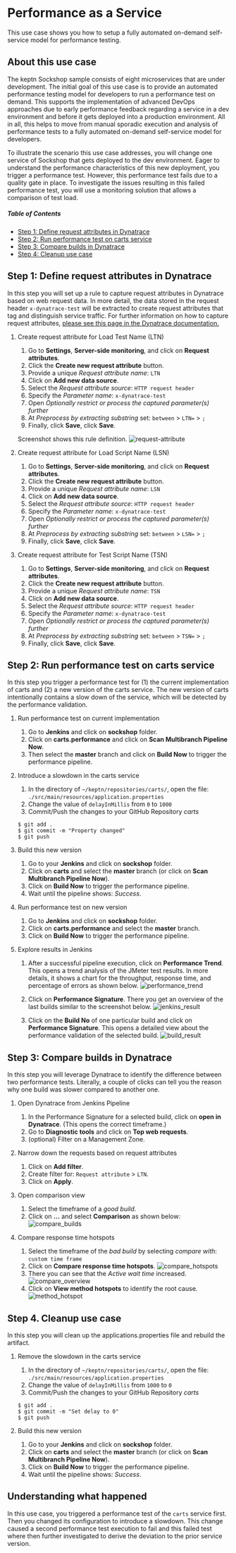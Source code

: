 # Performance as a Service

This use case shows you how to setup a fully automated on-demand self-service model for performance testing.

## About this use case

The keptn Sockshop sample consists of eight microservices that are under development. The initial goal of this use case is to provide an automated performance testing model for developers to run a performance test on demand. This supports the implementation of advanced DevOps approaches due to early performance feedback regarding a service in a dev environment and before it gets deployed into a production environment. All in all, this helps to move from manual sporadic execution and analysis of performance tests to a fully automated on-demand self-service model for developers.

To illustrate the scenario this use case addresses, you will change one service of Sockshop that gets deployed to the dev environment. Eager to understand the performance characteristics of this new deployment, you trigger a performance test. However, this performance test fails due to a quality gate in place. To investigate the issues resulting in this failed performance test, you will use a monitoring solution that allows a comparison of test load.

##### Table of Contents
 * [Step 1: Define request attributes in Dynatrace](#step-one)
 * [Step 2: Run performance test on carts service](#step-two)
 * [Step 3: Compare builds in Dynatrace](#step-three)
 * [Step 4: Cleanup use case](#step-four)

## Step 1: Define request attributes in Dynatrace <a id="step-one"></a>

In this step you will set up a rule to capture request attributes in Dynatrace based on web request data. In more detail, the data stored in the request header `x-dynatrace-test` will be extracted to create request attributes that tag and distinguish service traffic. For further information on how to capture request attributes, [please see this page in the Dynatrace documentation.](https://www.dynatrace.com/support/help/monitor/transactions-and-services/request-attributes/how-do-i-capture-request-attributes-based-on-web-request-data/)

1. Create request attribute for Load Test Name (LTN)
    1. Go to **Settings**, **Server-side monitoring**, and click on **Request attributes**.
    1. Click the **Create new request attribute** button.
    1. Provide a unique *Request attribute name*: `LTN`
    1. Click on **Add new data source**.
    1. Select the *Request attribute source*: `HTTP request header`
    1. Specify the *Parameter name*: `x-dynatrace-test`
    1. Open *Optionally restrict or process the captured parameter(s) further*
    1. At *Preprocess by extracting substring* set: `between` > `LTN=` > `;`
    1. Finally, click **Save**, click **Save**.

    Screenshot shows this rule definition.
    ![request-attribute](./assets/request_attribute.png)

2. Create request attribute for Load Script Name (LSN)
    1. Go to **Settings**, **Server-side monitoring**, and click on **Request attributes**.
    1. Click the **Create new request attribute** button.
    1. Provide a unique *Request attribute name*: `LSN`
    1. Click on **Add new data source**.
    1. Select the *Request attribute source*: `HTTP request header`
    1. Specify the *Parameter name*: `x-dynatrace-test`
    1. Open *Optionally restrict or process the captured parameter(s) further*
    1. At *Preprocess by extracting substring* set: `between` > `LSN=` > `;`
    1. Finally, click **Save**, click **Save**.

3.  Create request attribute for Test Script Name (TSN)
    1. Go to **Settings**, **Server-side monitoring**, and click on **Request attributes**.
    1. Click the **Create new request attribute** button.
    1. Provide a unique *Request attribute name*: `TSN`
    1. Click on **Add new data source**.
    1. Select the *Request attribute source*: `HTTP request header`
    1. Specify the *Parameter name*: `x-dynatrace-test`
    1. Open *Optionally restrict or process the captured parameter(s) further*
    1. At *Preprocess by extracting substring* set: `between` > `TSN=` > `;`
    1. Finally, click **Save**, click **Save**.

## Step 2: Run performance test on carts service <a id="step-two"></a>

In this step you trigger a performance test for (1) the current implementation of carts and (2) a new version of the carts service. The new version of carts intentionally contains a slow down of the service, which will be detected by the performance validation.

1. Run performance test on current implementation
    1. Go to  **Jenkins** and click on **sockshop** folder.
    1. Click on **carts.performance** and click on **Scan Multibranch Pipeline Now**.
    1. Then select the **master** branch and click on **Build Now** to trigger the performance pipeline.

1. Introduce a slowdown in the carts service
    1. In the directory of `~/keptn/repositories/carts/`, open the file: `./src/main/resources/application.properties`
    1. Change the value of `delayInMillis` from `0` to `1000`
    1. Commit/Push the changes to your GitHub Repository *carts*

    ```console
    $ git add .
    $ git commit -m "Property changed"
    $ git push
    ```

1. Build this new version
    1. Go to your **Jenkins** and click on **sockshop** folder.
    1. Click on **carts** and select the **master** branch (or click on **Scan Multibranch Pipeline Now**).
    1. Click on **Build Now** to trigger the performance pipeline.
    1. Wait until the pipeline shows: *Success*.

1. Run performance test on new version
    1. Go to **Jenkins** and click on **sockshop** folder.
    1. Click on **carts.performance** and select the **master** branch.  
    1. Click on **Build Now** to trigger the performance pipeline.

1. Explore results in Jenkins
    1. After a successful pipeline execution, click on **Performance Trend**. 
    This opens a trend analysis of the JMeter test results. In more details, it shows a chart for the throughput, response time, and percentage of errors as shown below.
    ![performance_trend](./assets/performance_trend.png)

    2. Click on **Performance Signature**.
    There you get an overview of the last builds similar to the screenshot below. 
    ![jenkins_result](./assets/jenkins_result.png)

    3. Click on the **Build No** of one particular build and click on **Performance Signature**.
    This opens a detailed view about the performance validation of the selected build. 
    ![build_result](./assets/build_result.png)

## Step 3: Compare builds in Dynatrace <a id="step-three"></a>

In this step you will leverage Dynatrace to identify the difference between two performance tests. Literally, a couple of clicks can tell you the reason why one build was slower compared to another one. 

1. Open Dynatrace from Jenkins Pipeline
    1. In the Performance Signature for a selected build, click on **open in Dynatrace**. (This opens the correct timeframe.)
    1. Go to **Diagnostic tools** and click on **Top web requests**.
    1. (optional) Filter on a Management Zone. 

1. Narrow down the requests based on request attributes
    1. Click on **Add filter**.
    1. Create filter for: `Request attribute` > `LTN`.
    1. Click on **Apply**.

1. Open comparison view
    1. Select the timeframe of a *good build*.
    1. Click on **...** and select **Comparison** as shown below:
    ![compare_builds](./assets/compare_builds.png)

1. Compare response time hotspots
    1. Select the timeframe of the *bad build* by selecting *compare with*: `custom time frame`
    1. Click on **Compare response time hotspots**.
    ![compare_hotspots](./assets/compare_hotspots.png)
    1. There you can see that the *Active wait time* increased.
    ![compare_overview](./assets/compare_overview.png)
    1. Click on **View method hotspots** to identify the root cause.
    ![method_hotspot](./assets/method_hotspot.png)

## Step 4. Cleanup use case<a id="step-four"></a>

In this step you will clean up the applications.properties file and rebuild the artifact.

1. Remove the slowdown in the carts service
    1. In the directory of `~/keptn/repositories/carts/`, open the file: `./src/main/resources/application.properties`
    1. Change the value of `delayInMillis` from `1000` to `0`
    1. Commit/Push the changes to your GitHub Repository *carts*

    ```console
    $ git add .
    $ git commit -m "Set delay to 0"
    $ git push
    ```

1. Build this new version
    1. Go to your **Jenkins** and click on **sockshop** folder.
    1. Click on **carts** and select the **master** branch (or click on **Scan Multibranch Pipeline Now**).
    1. Click on **Build Now** to trigger the performance pipeline.
    1. Wait until the pipeline shows: *Success*.

## Understanding what happened

In this use case, you triggered a performance test of the `carts` service first. Then you changed its configuration to introduce a slowdown. This change caused a second performance test execution to fail and this failed test where then further investigated to derive the deviation to the prior service version.  

